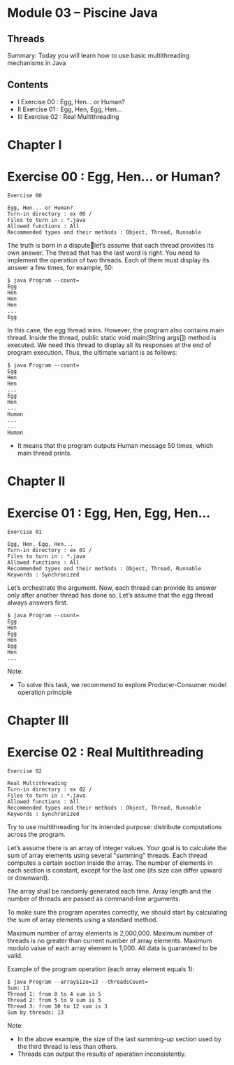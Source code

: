 # Module 03 – Piscine Java

## Threads

Summary: Today you will learn how to use basic multithreading mechanisms in Java


## Contents

- I Exercise 00 : Egg, Hen... or Human?
- II Exercise 01 : Egg, Hen, Egg, Hen...
- III Exercise 02 : Real Multithreading


# Chapter I

# Exercise 00 : Egg, Hen... or Human?

```
Exercise 00
```
```
Egg, Hen... or Human?
Turn-in directory : ex 00 /
Files to turn in : *.java
Allowed functions : All
Recommended types and their methods : Object, Thread, Runnable
```
The truth is born in a disputelet’s assume that each thread provides its own answer.
The thread that has the last word is right.
You need to implement the operation of two threads. Each of them must display its
answer a few times, for example, 50:

```
$ java Program --count=
Egg
Hen
Hen
Hen
...
Egg
```
In this case, the egg thread wins. However, the program also contains main thread. Inside
the thread, public static void main(String args[]) method is executed. We need this
thread to display all its responses at the end of program execution. Thus, the ultimate
variant is as follows:

```
$ java Program --count=
Egg
Hen
Hen
...
Egg
Hen
...
Human
...
...
Human
```

- It means that the program outputs Human message 50 times, which main thread
    prints.


# Chapter II

# Exercise 01 : Egg, Hen, Egg, Hen...

```
Exercise 01
```
```
Egg, Hen, Egg, Hen...
Turn-in directory : ex 01 /
Files to turn in : *.java
Allowed functions : All
Recommended types and their methods : Object, Thread, Runnable
Keywords : Synchronized
```
Let’s orchestrate the argument. Now, each thread can provide its answer only after
another thread has done so. Let’s assume that the egg thread always answers first.

```
$ java Program --count=
Egg
Hen
Egg
Hen
Egg
Hen
...
```
Note:

- To solve this task, we recommend to explore Producer-Consumer model operation
    principle


# Chapter III

# Exercise 02 : Real Multithreading

```
Exercise 02
```
```
Real Multithreading
Turn-in directory : ex 02 /
Files to turn in : *.java
Allowed functions : All
Recommended types and their methods : Object, Thread, Runnable
Keywords : Synchronized
```
Try to use multithreading for its intended purpose: distribute computations across the
program.

Let’s assume there is an array of integer values. Your goal is to calculate the sum of array
elements using several "summing" threads. Each thread computes a certain section inside
the array. The number of elements in each section is constant, except for the last one (its
size can differ upward or downward).

The array shall be randomly generated each time. Array length and the number of threads
are passed as command-line arguments.

To make sure the program operates correctly, we should start by calculating the sum of
array elements using a standard method.

Maximum number of array elements is 2,000,000. Maximum number of threads is no
greater than current number of array elements. Maximum modulo value of each array
element is 1,000. All data is guaranteed to be valid.

Example of the program operation (each array element equals 1):

```
$ java Program --arraySize=13 --threadsCount=
Sum: 13
Thread 1: from 0 to 4 sum is 5
Thread 2: from 5 to 9 sum is 5
Thread 3: from 10 to 12 sum is 3
Sum by threads: 13
```

Note:

- In the above example, the size of the last summing-up section used by the third
    thread is less than others.
- Threads can output the results of operation inconsistently.

